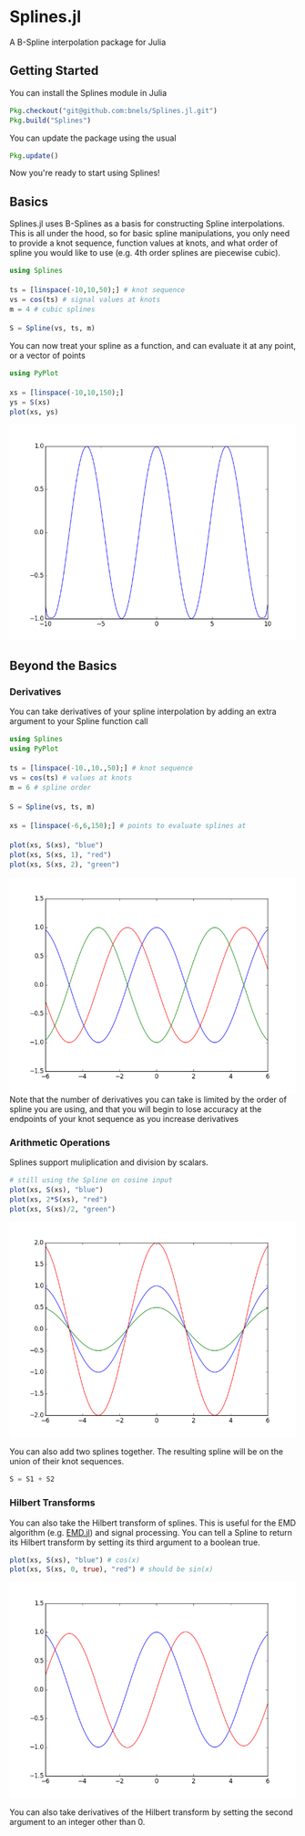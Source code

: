 # Splines.jl
A B-Spline interpolation package for Julia

## Getting Started
You can install the Splines module in Julia
~~~julia
Pkg.checkout("git@github.com:bnels/Splines.jl.git")
Pkg.build("Splines")
~~~
You can update the package using the usual
~~~julia
Pkg.update()
~~~
Now you're ready to start using Splines!


## Basics
Splines.jl uses B-Splines as a basis for constructing Spline interpolations.  This is all under the hood, so for basic spline manipulations, you only need to provide a knot sequence, function values at knots, and what order of spline you would like to use (e.g. 4th order splines are piecewise cubic).
~~~julia
using Splines

ts = [linspace(-10,10,50);] # knot sequence
vs = cos(ts) # signal values at knots
m = 4 # cubic splines

S = Spline(vs, ts, m)
~~~
You can now treat your spline as a function, and can evaluate it at any point, or a vector of points
~~~julia
using PyPlot

xs = [linspace(-10,10,150);]
ys = S(xs)
plot(xs, ys)
~~~
![cos(x) spline example](./doc/figs/cos_spline.png)

## Beyond the Basics

### Derivatives
You can take derivatives of your spline interpolation by adding an extra argument to your Spline function call
~~~julia
using Splines
using PyPlot

ts = [linspace(-10.,10.,50);] # knot sequence
vs = cos(ts) # values at knots
m = 6 # spline order

S = Spline(vs, ts, m)

xs = [linspace(-6,6,150);] # points to evaluate splines at

plot(xs, S(xs), "blue")
plot(xs, S(xs, 1), "red")
plot(xs, S(xs, 2), "green")
~~~
![Derivatives example](./doc/figs/derivs_example.png)
Note that the number of derivatives you can take is limited by the order of spline you are using, and that you will begin to lose accuracy at the endpoints of your knot sequence as you increase derivatives

### Arithmetic Operations
Splines support muliplication and division by scalars.
~~~julia
# still using the Spline on cosine input
plot(xs, S(xs), "blue")
plot(xs, 2*S(xs), "red")
plot(xs, S(xs)/2, "green")
~~~
![Multiplication example](./doc/figs/mult_example.png)

You can also add two splines together.  The resulting spline will be on the union of their knot sequences.
~~~julia
S = S1 + S2
~~~

### Hilbert Transforms
You can also take the Hilbert transform of splines.  This is useful for the EMD algorithm (e.g. [EMD.jl](https://github.com/bnels/EMD.jl)) and signal processing.  You can tell a Spline to return its Hilbert transform by setting its third argument to a boolean true.
~~~julia
plot(xs, S(xs), "blue") # cos(x)
plot(xs, S(xs, 0, true), "red") # should be sin(x)
~~~
![Hilbert Transform example](./doc/figs/hilbert_example.png)

You can also take derivatives of the Hilbert transform by setting the second argument to an integer other than 0.

